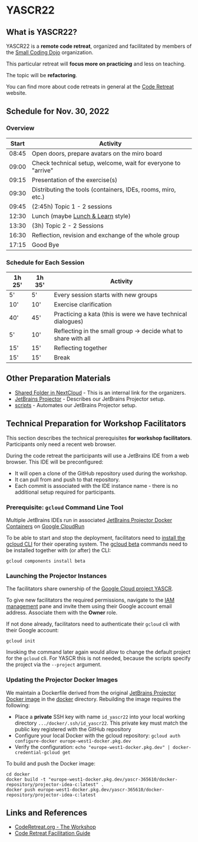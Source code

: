 # YASCR22

## What is YASCR22?

YASCR22 is a **remote code retreat**, organized and facilitated by members of the [Small Coding Dojo](https://github.com/small-coding-dojo/) organization.

This particular retreat will **focus more on practicing** and less on teaching.

The topic will be **refactoring**.

You can find more about code retreats in general at the [Code Retreat](https://www.coderetreat.org/the-workshop/) website.

## Schedule for Nov. 30, 2022

### Overview

| Start | Activity |
| --- | --- |
| 08:45 | Open doors, prepare avatars on the miro board |
| 09:00 | Check technical setup, welcome, wait for everyone to "arrive" |
| 09:15 | Presentation of the exercise(s) |
| 09:30 | Distributing the tools (containers, IDEs, rooms, miro, etc.) |
| 09:45 | (2:45h) Topic 1 - 2 sessions |
| 12:30 | Lunch (maybe [Lunch & Learn](https://www.indeed.com/career-advice/career-development/brown-bag-lunch) style) |
| 13:30 | (3h) Topic 2 - 2 Sessions |
| 16:30 | Reflection, revision and exchange of the whole group |
| 17:15 | Good Bye |

### Schedule for Each Session

| 1h 25' | 1h 35' | Activity
| -- | --- | --- |
|  5' |  5' | Every session starts with new groups |
| 10' | 10' | Exercise clarification |
| 40' | 45' | Practicing a kata (this is were we have technical dialogues) |
|  5' | 10' | Reflecting in the small group -> decide what to share with all |
| 15' | 15' | Reflecting together |
| 15' | 15' | Break |

## Other Preparation Materials

- [Shared Folder in NextCloud](https://oc.serv4us.de/f/102382) - This is an internal link for the organizers.
- [JetBrains Projector](JetBrains-Projector.md) - Describes our JetBrains Projector setup.
- [scripts](scripts) - Automates our JetBrains Projector setup.

## Technical Preparation for Workshop Facilitators

This section describes the technical prerequisites **for workshop facilitators**. Participants only need a recent web
browser.

During the code retreat the participants will use a JetBrains IDE from a web browser. This IDE will be preconfigured:

- It will open a clone of the GitHub repository used during the workshop.
- It can pull from and push to that repository.
- Each commit is associated with the IDE instance name - there is no additional setup required for participants.

### Prerequisite: `gcloud` Command Line Tool

Multiple JetBrains IDEs run in associated
[JetBrains Projector Docker Containers](https://github.com/JetBrains/projector-docker) on
[Google CloudRun](https://console.cloud.google.com/run)

To be able to start and stop the deployment, facilitators need to
[install the gcloud CLI](https://cloud.google.com/sdk/docs/install) for their operating system. The
[gcloud beta](https://cloud.google.com/sdk/gcloud/reference/beta) commands need to be installed together
with (or after) the CLI:

```shell
gcloud components install beta
```

### Launching the Projector Instances

The facilitators share ownership of the
[Google Cloud project YASCR](https://console.cloud.google.com/welcome?project=yascr-365610).

To give new facilitators the required permissions, navigate to the
[IAM management](https://console.cloud.google.com/iam-admin/iam?project=yascr-365610) pane and invite them using their
Google account email address. Associate them with the **Owner** role.

If not done already, facilitators need to authenticate their `gcloud` cli with their Google account:

```shell
gcloud init
```

Invoking the command later again would allow to change the default project for the `gcloud` cli. For YASCR this is
not needed, because the scripts specify the project via the `--project` argument.

### Updating the Projector Docker Images

We maintain a Dockerfile derived from the original
[JetBrains Projector Docker image](https://github.com/JetBrains/projector-docker) in the [docker](./docker) directory.
Rebuilding the image requires the following:

- Place a **private** SSH key with name `id_yascr22` into your local working directory `.../docker/.ssh/id_yascr22`.
  This private key must match the public key registered with the GitHub repository
- Configure your local Docker with the gcloud repository: `gcloud auth configure-docker europe-west1-docker.pkg.dev`
- Verify the configuration: `echo "europe-west1-docker.pkg.dev" | docker-credential-gcloud get`

To build and push the Docker image:

```shell
cd docker
docker build -t "europe-west1-docker.pkg.dev/yascr-365610/docker-repository/projector-idea-c:latest" .
docker push europe-west1-docker.pkg.dev/yascr-365610/docker-repository/projector-idea-c:latest
```

## Links and References

- [CodeRetreat.org - The Workshop](https://www.coderetreat.org/the-workshop/)
- [Code Retreat Facilitation Guide](https://www.coderetreat.org/facilitators/facilitation/)
